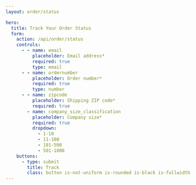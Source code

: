 ```yaml
---
layout: order/status

hero:
  title: Track Your Order Status
  form:
    action: /api/order/status
    controls:
      - - name: email
          placeholder: Email address*
          required: true
          type: email
      - - name: ordernumber
          placeholder: Order number*
          required: true
          type: number
      - - name: zipcode
          placeholder: Shipping ZIP code*
          required: true
        - name: company_size_classification
          placeholder: Company size*
          required: true
          dropdown:
            - 1-10
            - 11-100
            - 101-500
            - 501-1000
    buttons:
      - type: submit
        title: Track
        class: button is-not-uniform is-rounded is-black is-fullwidth
---
```


<Page />

<script setup>
import Page from '/@/views/order/status/Index.vue'
</script>
